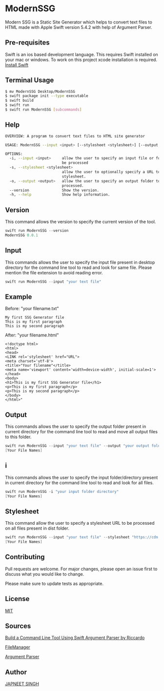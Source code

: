 # ModernSSG
 Modern SSG is a Static Site Generator which helps to convert text files to HTML made with Apple Swift version 5.4.2 with help of Argument Parser.

## Pre-requisites
Swift is an ios based development language. This requires Swift installed on your mac or windows. To work on this project xcode installation is required.
[Install Swift](https://swift.org/getting-started/#installing-swift)

## Terminal Usage
```bash
$ mv ModernSSG Desktop/ModernSSG
$ swift package init --type executable
$ swift build
$ swift run
$ swift run ModernSSG [subcommands]
```

## Help
```bash
OVERVIEW: A program to convert text files to HTML site generator

USAGE: ModernSSG --input <input> [--stylesheet <stylesheet>] [--output <output>]

OPTIONS:
  -i, --input <input>     allow the user to specify an input file or folder to
                          be processed
  -s, --stylesheet <stylesheet>
                          allow the user to optionally specify a URL to a CSS
                          stylesheet.
  -o, --output <output>   allow the user to specify an output folder to be
                          processed.
  --version               Show the version.
  -h, --help              Show help information.
```

## Version
This command allows the version to specify the current version of the tool.

```swift
swift run ModernSSG --version
ModernSSG 0.0.1
```

## Input
This commands allows the user to specify the input file present in desktop directory for the command line tool to read and look for same file. Please mention the file extension to avoid reading error.

```swift
swift run ModernSSG --input "your text file"
```
## Example

Before: "your filename.txt"

```
My first SSG Generator file
This is my first paragraph
This is my second paragraph
```

After: "your filename.html"
```
<!doctype html>
<html>
<head>
<LINK rel='stylesheet' href="URL">
<meta charset='utf-8'>
<title>"Your filename"</title>
<meta name='viewport' content='width=device-width', initial-scale=1'>
</head>
<body>
<h1>This is my first SSG Generator file</h1>
<p>This is my first paragraph</p>
<p>This is my second paragraph</p>
</body>
</html>"
```

## Output
This commands allows the user to specify the output folder present in current directory for the command line tool to read and move all output files to this folder.

```swift
swift run ModernSSG --input "your text file" --output "your output folder name"
[Your File Names]
```

## i
This commands allows the user to specify the input folder/directory present in current directory for the command line tool to read and look for all files. 

```swift
swift run ModernSSG -i "your input folder directory" 
[Your File Names]
```
## Stylesheet
This command allow the user to specify a stylesheet URL to be processed on all files present in dist folder.

```swift
swift run ModernSSG --input "your text file" --stylesheet "https://cdn.jsdelivr.net/npm/water.css@2/out/water.css"
[Your File Names]
```


## Contributing
Pull requests are welcome. For major changes, please open an issue first to discuss what you would like to change.

Please make sure to update tests as appropriate.

## License
[MIT](https://choosealicense.com/licenses/mit/)

## Sources
[Build a Command Line Tool Using Swift Argument Parser by Riccardo](https://betterprogramming.pub/build-a-command-line-tool-using-swift-argument-parser-f7d9443b785)

[FileManager](https://developer.apple.com/documentation/foundation/filemanager/)

[Argument Parser](https://github.com/apple/swift-argument-parser)

## Author
[JAPNEET SINGH](https://github.com/japneetsingh035)
